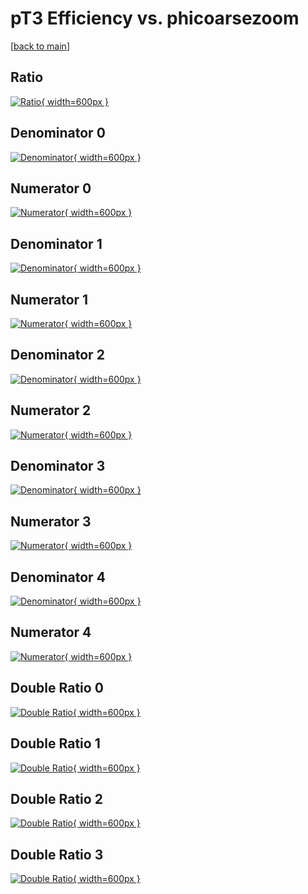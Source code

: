 # pT3 Efficiency vs. phicoarsezoom

[[back to main](./)]



## Ratio

[![Ratio](../mtv/var/pT3_xtr_321_1_eff_phicoarsezoom.png){ width=600px }](../mtv/var/pT3_xtr_321_1_eff_phicoarsezoom.pdf)

## Denominator 0

[![Denominator](../mtv/den/pT3_xtr_321_1_eff_phicoarsezoom_den0.png){ width=600px }](../mtv/den/pT3_xtr_321_1_eff_phicoarsezoom_den0.pdf)

## Numerator 0

[![Numerator](../mtv/num/pT3_xtr_321_1_eff_phicoarsezoom_num0.png){ width=600px }](../mtv/num/pT3_xtr_321_1_eff_phicoarsezoom_num0.pdf)

## Denominator 1

[![Denominator](../mtv/den/pT3_xtr_321_1_eff_phicoarsezoom_den1.png){ width=600px }](../mtv/den/pT3_xtr_321_1_eff_phicoarsezoom_den1.pdf)

## Numerator 1

[![Numerator](../mtv/num/pT3_xtr_321_1_eff_phicoarsezoom_num1.png){ width=600px }](../mtv/num/pT3_xtr_321_1_eff_phicoarsezoom_num1.pdf)

## Denominator 2

[![Denominator](../mtv/den/pT3_xtr_321_1_eff_phicoarsezoom_den2.png){ width=600px }](../mtv/den/pT3_xtr_321_1_eff_phicoarsezoom_den2.pdf)

## Numerator 2

[![Numerator](../mtv/num/pT3_xtr_321_1_eff_phicoarsezoom_num2.png){ width=600px }](../mtv/num/pT3_xtr_321_1_eff_phicoarsezoom_num2.pdf)

## Denominator 3

[![Denominator](../mtv/den/pT3_xtr_321_1_eff_phicoarsezoom_den3.png){ width=600px }](../mtv/den/pT3_xtr_321_1_eff_phicoarsezoom_den3.pdf)

## Numerator 3

[![Numerator](../mtv/num/pT3_xtr_321_1_eff_phicoarsezoom_num3.png){ width=600px }](../mtv/num/pT3_xtr_321_1_eff_phicoarsezoom_num3.pdf)

## Denominator 4

[![Denominator](../mtv/den/pT3_xtr_321_1_eff_phicoarsezoom_den4.png){ width=600px }](../mtv/den/pT3_xtr_321_1_eff_phicoarsezoom_den4.pdf)

## Numerator 4

[![Numerator](../mtv/num/pT3_xtr_321_1_eff_phicoarsezoom_num4.png){ width=600px }](../mtv/num/pT3_xtr_321_1_eff_phicoarsezoom_num4.pdf)

## Double Ratio 0

[![Double Ratio](../mtv/ratio/pT3_xtr_321_1_eff_phicoarsezoom_ratio0.png){ width=600px }](../mtv/ratio/pT3_xtr_321_1_eff_phicoarsezoom_ratio0.pdf)

## Double Ratio 1

[![Double Ratio](../mtv/ratio/pT3_xtr_321_1_eff_phicoarsezoom_ratio1.png){ width=600px }](../mtv/ratio/pT3_xtr_321_1_eff_phicoarsezoom_ratio1.pdf)

## Double Ratio 2

[![Double Ratio](../mtv/ratio/pT3_xtr_321_1_eff_phicoarsezoom_ratio2.png){ width=600px }](../mtv/ratio/pT3_xtr_321_1_eff_phicoarsezoom_ratio2.pdf)

## Double Ratio 3

[![Double Ratio](../mtv/ratio/pT3_xtr_321_1_eff_phicoarsezoom_ratio3.png){ width=600px }](../mtv/ratio/pT3_xtr_321_1_eff_phicoarsezoom_ratio3.pdf)

